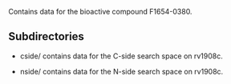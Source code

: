 Contains data for the bioactive compound F1654-0380.

## Subdirectories

- cside/ contains data for the C-side search space on rv1908c.

- nside/ contains data for the N-side search space on rv1908c.

